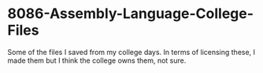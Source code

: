 # 8086-Assembly-Language-College-Files
Some of the files I saved from my college days. In terms of licensing these, I made them but I think the college owns them, not sure.
